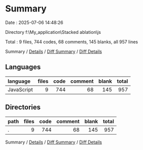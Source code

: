 # Summary

Date : 2025-07-06 14:48:26

Directory f:\\My_application\\Stacked ablation\\js

Total : 9 files,  744 codes, 68 comments, 145 blanks, all 957 lines

Summary / [Details](details.md) / [Diff Summary](diff.md) / [Diff Details](diff-details.md)

## Languages
| language | files | code | comment | blank | total |
| :--- | ---: | ---: | ---: | ---: | ---: |
| JavaScript | 9 | 744 | 68 | 145 | 957 |

## Directories
| path | files | code | comment | blank | total |
| :--- | ---: | ---: | ---: | ---: | ---: |
| . | 9 | 744 | 68 | 145 | 957 |

Summary / [Details](details.md) / [Diff Summary](diff.md) / [Diff Details](diff-details.md)
